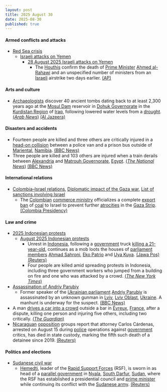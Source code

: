 ```yaml
---
layout: post
title: 2025 August 30
date: 2025-08-30
published: true
---
```



#### Armed conflicts and attacks

* [Red Sea crisis](https://en.wikipedia.org/wiki/Red_Sea_crisis "Red Sea crisis")
  * [Israeli attacks on Yemen](https://en.wikipedia.org/wiki/Israeli_attacks_on_Yemen_%28May_2025%E2%80%93present%29 "Israeli attacks on Yemen (May 2025–present)")
    * [28 August 2025 Israeli attacks on Yemen](https://en.wikipedia.org/wiki/28_August_2025_Israeli_attacks_on_Yemen "28 August 2025 Israeli attacks on Yemen")
      * The [Houthis](https://en.wikipedia.org/wiki/Houthis "Houthis") confirm the death of [Prime Minister](https://en.wikipedia.org/wiki/Prime_Minister_of_Yemen "Prime Minister of Yemen") [Ahmed al-Rahawi](https://en.wikipedia.org/wiki/Ahmed_al-Rahawi "Ahmed al-Rahawi") and an unspecified number of ministers from an [Israeli](https://en.wikipedia.org/wiki/Israel "Israel") airstrike two days earlier. [(AP)](https://apnews.com/article/yemen-houthis-israeli-strike-494d91b05e04a5dbaeda0205ef349a39)

#### Arts and culture

* [Archaeologists](https://en.wikipedia.org/wiki/Archaeology "Archaeology") discover 40 ancient tombs dating back to at least 2,300 years ago at the [Mosul Dam](https://en.wikipedia.org/wiki/Mosul_Dam "Mosul Dam") reservoir in [Dohuk Governorate](https://en.wikipedia.org/wiki/Dohuk_Governorate "Dohuk Governorate") in the [Kurdistan Region](https://en.wikipedia.org/wiki/Kurdistan_Region "Kurdistan Region") of [Iraq](https://en.wikipedia.org/wiki/Iraq "Iraq"), following lowered water levels from a [drought](https://en.wikipedia.org/wiki/Drought "Drought"). [(*Arab News*)](https://www.arabnews.com/node/2613574/middle-east) [(Al Jazeera)](https://www.aljazeera.com/news/2025/8/31/drought-in-iraq-unearths-more-than-2000-years-old-tombs)

#### Disasters and accidents

* Fourteen people are killed and three others are critically injured in a [head-on collision](https://en.wikipedia.org/wiki/Head-on_collision "Head-on collision") between a police van and a prison bus outside of [Mariental](https://en.wikipedia.org/wiki/Mariental%2C_Namibia "Mariental, Namibia"), [Namibia](https://en.wikipedia.org/wiki/Namibia "Namibia"). [(BBC News)](https://www.bbc.com/news/articles/c3v3g9z139wo)
* Three people are killed and 103 others are injured when a train derails between [Alexandria](https://en.wikipedia.org/wiki/Alexandria "Alexandria") and [Matrouh Governorate](https://en.wikipedia.org/wiki/Matrouh_Governorate "Matrouh Governorate"), [Egypt](https://en.wikipedia.org/wiki/Egypt "Egypt"). [(*The National News*)](https://www.thenationalnews.com/news/mena/2025/08/30/train-derailment-in-egypt-kills-three-and-injures-dozens/#:~:text=Seven%20train%20cars%20derailed%20on%20a%20service%20en%20route%20to%20Alexandria&text=Seven%20cars%20of%20a%20train,to%20state%2Downed%20Egypt%20Railways.) [(BBC News)](https://www.bbc.com/news/articles/c627yqd3zwpo)

#### International relations

* [Colombia–Israel relations](https://en.wikipedia.org/wiki/Colombia%E2%80%93Israel_relations "Colombia–Israel relations"), [Diplomatic impact of the Gaza war](https://en.wikipedia.org/wiki/Diplomatic_impact_of_the_Gaza_war "Diplomatic impact of the Gaza war"), [List of sanctions involving Israel](https://en.wikipedia.org/wiki/List_of_sanctions_involving_Israel "List of sanctions involving Israel")
  * The [Colombian](https://en.wikipedia.org/wiki/Colombia "Colombia") [commerce ministry](https://en.wikipedia.org/wiki/Ministry_of_Commerce%2C_Industry_and_Tourism_%28Colombia%29 "Ministry of Commerce, Industry and Tourism (Colombia)") officializes a complete [export ban](https://en.wikipedia.org/wiki/Export_control "Export control") of [coal](https://en.wikipedia.org/wiki/Coal "Coal") to Israel to prevent further [atrocities](https://en.wikipedia.org/wiki/Gaza_genocide "Gaza genocide") in the [Gaza Strip](https://en.wikipedia.org/wiki/Gaza_Strip "Gaza Strip"). [(Colombia Presidency)](https://www.presidencia.gov.co/prensa/Paginas/Colombia-prohibe-en-su-totalidad-las-exportaciones-de-carbon-a-Israel-250830.aspx)

#### Law and crime

* [2025 Indonesian protests](https://en.wikipedia.org/wiki/2025_Indonesian_protests "2025 Indonesian protests")
  * [August 2025 Indonesian protests](https://en.wikipedia.org/wiki/August_2025_Indonesian_protests "August 2025 Indonesian protests")
    * Unrest in [Indonesia](https://en.wikipedia.org/wiki/Indonesia "Indonesia"), following a [government](https://en.wikipedia.org/wiki/Government_of_Indonesia "Government of Indonesia") truck [killing a 21-year-old](https://en.wikipedia.org/wiki/Affan_Kurniawan "Affan Kurniawan"), continues as a mob loots the houses of [parliament members](https://en.wikipedia.org/wiki/People%27s_Representative_Council "People's Representative Council") [Ahmad Sahroni](https://en.wikipedia.org/wiki/Ahmad_Sahroni "Ahmad Sahroni"), [Eko Patrio](https://en.wikipedia.org/wiki/Eko_Patrio "Eko Patrio") and [Uya Kuya](https://id.wikipedia.org/wiki/Uya_Kuya "id:Uya Kuya"). [(Jawa Pos)](https://www.jawapos.com/nasional/016506774/usai-rumah-ahmad-sahroni-dan-eko-patrio-beredar-video-diduga-rumah-uya-kuya-digeruduk-dan-dijarah-massa) [(Reuters)](https://www.reuters.com/world/asia-pacific/police-killing-sparks-indonesia-unrest-first-major-test-prabowo-presidency-2025-08-29/)
    * Four people are killed amid spreading protests in Indonesia, including three government workers who jumped from a building on fire and one who was attacked by a crowd. [(*The New York Times*)](https://www.nytimes.com/2025/08/30/world/asia/indonesia-protests-dead-prabowo-subianto.html)
* [Assassination of Andriy Parubiy](https://en.wikipedia.org/wiki/Assassination_of_Andriy_Parubiy "Assassination of Andriy Parubiy")
  * Former speaker of the [Ukrainian parliament](https://en.wikipedia.org/wiki/Verkhovna_Rada "Verkhovna Rada") [Andriy Parubiy](https://en.wikipedia.org/wiki/Andriy_Parubiy "Andriy Parubiy") is assassinated by an unknown gunman in [Lviv](https://en.wikipedia.org/wiki/Lviv "Lviv"), [Lviv Oblast](https://en.wikipedia.org/wiki/Lviv_Oblast "Lviv Oblast"), [Ukraine](https://en.wikipedia.org/wiki/Ukraine "Ukraine"). A manhunt is underway for the suspect. [(BBC News)](https://www.bbc.com/news/articles/cjw6ep37469o)
* A man [drives a car into a crowd](https://en.wikipedia.org/wiki/Vehicle-ramming_attack "Vehicle-ramming attack") outside a bar in [Évreux](https://en.wikipedia.org/wiki/%C3%89vreux "Évreux"), [France](https://en.wikipedia.org/wiki/France "France"), after a dispute, killing one person and injuring five others, including two critically. [(*The Guardian*)](https://www.theguardian.com/world/2025/aug/30/car-rams-crowd-outside-bar-evreux-northern-france-death-normandy)
* [Nicaraguan](https://en.wikipedia.org/wiki/Nicaragua "Nicaragua") [opposition](https://en.wikipedia.org/wiki/Opposition_%28politics%29 "Opposition (politics)") groups report that attorney Carlos Cárdenas, arrested on August 15 during [police](https://en.wikipedia.org/wiki/National_Police_of_Nicaragua "National Police of Nicaragua") operations against [government](https://en.wikipedia.org/wiki/Government_of_Nicaragua "Government of Nicaragua") critics, has died in state custody, marking the fifth such death of a detainee since 2019. [(Reuters)](https://www.reuters.com/world/americas/second-opposition-leader-nicaragua-reported-dead-state-custody-this-week-2025-08-30/)

#### Politics and elections

* [Sudanese civil war](https://en.wikipedia.org/wiki/Sudanese_civil_war_%282023%E2%80%93present%29 "Sudanese civil war (2023–present)")
  * [Hemedti](https://en.wikipedia.org/wiki/Hemedti "Hemedti"), leader of the [Rapid Support Forces](https://en.wikipedia.org/wiki/Rapid_Support_Forces "Rapid Support Forces") (RSF), is sworn in as head of a [parallel government](https://en.wikipedia.org/wiki/Parallel_government "Parallel government") in [Nyala](https://en.wikipedia.org/wiki/Nyala%2C_South_Darfur "Nyala, South Darfur"), [South Darfur](https://en.wikipedia.org/wiki/South_Darfur "South Darfur"), [Sudan](https://en.wikipedia.org/wiki/Sudan "Sudan"), where the RSF has established a presidential council and [prime minister](https://en.wikipedia.org/wiki/Prime_minister "Prime minister") while continuing its conflict with the [Sudanese army](https://en.wikipedia.org/wiki/Sudanese_Armed_Forces "Sudanese Armed Forces"). [(Reuters)](https://www.reuters.com/world/africa/rsfs-hemedti-sworn-head-parallel-sudanese-government-2025-08-30/)
